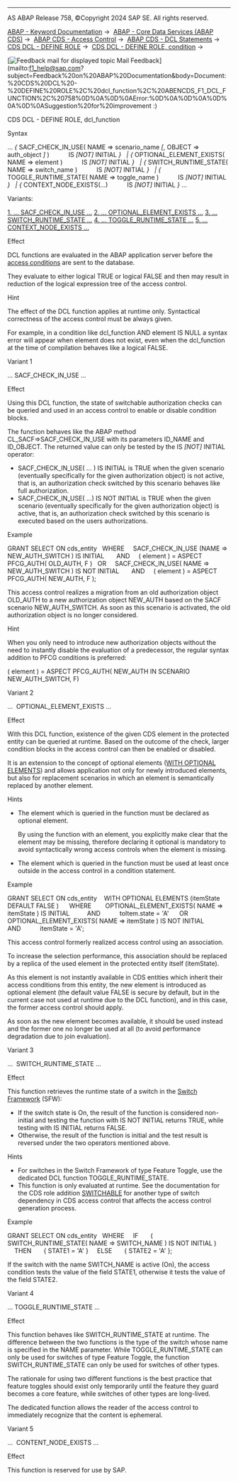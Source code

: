   

* * *

AS ABAP Release 758, ©Copyright 2024 SAP SE. All rights reserved.

[ABAP - Keyword Documentation](https://help.sap.com/doc/abapdocu_latest_index_htm/latest/en-US/abenabap.htm) →  [ABAP - Core Data Services (ABAP CDS)](https://help.sap.com/doc/abapdocu_latest_index_htm/latest/en-US/abencds.htm) →  [ABAP CDS - Access Control](https://help.sap.com/doc/abapdocu_latest_index_htm/latest/en-US/abencds_access_control.htm) →  [ABAP CDS - DCL Statements](https://help.sap.com/doc/abapdocu_latest_index_htm/latest/en-US/abencds_f1_dcl_syntax.htm) →  [CDS DCL - DEFINE ROLE](https://help.sap.com/doc/abapdocu_latest_index_htm/latest/en-US/abencds_f1_define_role.htm) →  [CDS DCL - DEFINE ROLE, condition](https://help.sap.com/doc/abapdocu_latest_index_htm/latest/en-US/abencds_dcl_role_conditions.htm) → 

 [![](Mail.gif?object=Mail.gif "Feedback mail for displayed topic") Mail Feedback](mailto:f1_help@sap.com?subject=Feedback%20on%20ABAP%20Documentation&body=Document:%20CDS%20DCL%20-%20DEFINE%20ROLE%2C%20dcl_function%2C%20ABENCDS_F1_DCL_FUNCTION%2C%20758%0D%0A%0D%0AError:%0D%0A%0D%0A%0D%0A%0D%0ASuggestion%20for%20improvement
:)

CDS DCL - DEFINE ROLE, dcl\_function

Syntax

... *{* SACF\_CHECK\_IN\_USE( NAME => scenario\_name *\[*, OBJECT => auth\_object *\]* )
          IS *\[*NOT*\]* INITIAL *}*
  *|* *{* OPTIONAL\_ELEMENT\_EXISTS( NAME => element )
          IS *\[*NOT*\]* INITIAL *}*
  *|* *{* SWITCH\_RUNTIME\_STATE( NAME => switch\_name )
          IS *\[*NOT*\]* INITIAL *}*
  *|* *{* TOGGLE\_RUNTIME\_STATE( NAME => toggle\_name )
          IS *\[*NOT*\]* INITIAL *}*
  *|* *{* CONTEXT\_NODE\_EXISTS(...)
          IS *\[*NOT*\]* INITIAL *}* ...

Variants:

[1\. ... SACF\_CHECK\_IN\_USE ...](#!ABAP_VARIANT_1@1@)
[2\. ... OPTIONAL\_ELEMENT\_EXISTS ...](#!ABAP_VARIANT_2@2@)
[3\. ... SWITCH\_RUNTIME\_STATE ...](#!ABAP_VARIANT_3@3@)
[4\. ... TOGGLE\_RUNTIME\_STATE ...](#!ABAP_VARIANT_4@4@)
[5\. ... CONTEXT\_NODE\_EXISTS ...](#!ABAP_VARIANT_5@5@)

Effect

DCL functions are evaluated in the ABAP application server before the [access conditions](https://help.sap.com/doc/abapdocu_latest_index_htm/latest/en-US/abenaccess_condition_glosry.htm "Glossary Entry") are sent to the database.

They evaluate to either logical TRUE or logical FALSE and then may result in reduction of the logical expression tree of the access control.

Hint

The effect of the DCL function applies at runtime only. Syntactical correctness of the access control must be always given.

For example, in a condition like dcl\_function AND element IS NULL a syntax error will appear when element does not exist, even when the dcl\_function at the time of compilation behaves like a logical FALSE.

Variant 1   

... SACF\_CHECK\_IN\_USE ...

Effect

Using this DCL function, the state of switchable authorization checks can be queried and used in an access control to enable or disable condition blocks.

The function behaves like the ABAP method CL\_SACF=>SACF\_CHECK\_IN\_USE with its parameters ID\_NAME and ID\_OBJECT. The returned value can only be tested by the IS *\[*NOT*\]* INITIAL operator:

-   SACF\_CHECK\_IN\_USE( ... ) IS INITIAL is TRUE when the given scenario (eventually specifically for the given authorization object) is not active, that is, an authorization check switched by this scenario behaves like full authorization.
-   SACF\_CHECK\_IN\_USE( ...) IS NOT INITIAL is TRUE when the given scenario (eventually specifically for the given authorization object) is active, that is, an authorization check switched by this scenario is executed based on the users authorizations.

Example

GRANT SELECT ON cds\_entity
  WHERE
    SACF\_CHECK\_IN\_USE (NAME => NEW\_AUTH\_SWITCH ) IS INITIAL
      AND
    ( element ) = ASPECT PFCG\_AUTH( OLD\_AUTH, F )
  OR
    SACF\_CHECK\_IN\_USE( NAME => NEW\_AUTH\_SWITCH ) IS NOT INITIAL
      AND
    ( element ) = ASPECT PFCG\_AUTH( NEW\_AUTH, F );

This access control realizes a migration from an old authorization object OLD\_AUTH to a new authorization object NEW\_AUTH based on the SACF scenario NEW\_AUTH\_SWITCH. As soon as this scenario is activated, the old authorization object is no longer considered.

Hint

When you only need to introduce new authorization objects without the need to instantly disable the evaluation of a predecessor, the regular syntax addition to PFCG conditions is preferred:

( element ) = ASPECT PFCG\_AUTH( NEW\_AUTH IN SCENARIO NEW\_AUTH\_SWITCH, F)

Variant 2   

...  OPTIONAL\_ELEMENT\_EXISTS ...

Effect

With this DCL function, existence of the given CDS element in the protected entity can be queried at runtime. Based on the outcome of the check, larger condition blocks in the access control can then be enabled or disabled.

It is an extension to the concept of optional elements ([WITH OPTIONAL ELEMENTS](abencds_dcl_role_cond_rule.htm#!ABAP_ADDITION_1@1@)) and allows application not only for newly introduced elements, but also for replacement scenarios in which an element is semantically replaced by another element.

Hints

-   The element which is queried in the function must be declared as optional element.
    
    By using the function with an element, you explicitly make clear that the element may be missing, therefore declaring it optional is mandatory to avoid syntactically wrong access controls when the element is missing.
    
-   The element which is queried in the function must be used at least once outside in the access control in a condition statement.

Example

GRANT SELECT ON cds\_entity
   WITH OPTIONAL ELEMENTS (itemState DEFAULT FALSE )
     WHERE
       OPTIONAL\_ELEMENT\_EXISTS( NAME => itemState ) IS INITIAL
         AND
          toItem.state = 'A'
     OR
       OPTIONAL\_ELEMENT\_EXISTS( NAME => itemState ) IS NOT INITIAL
         AND
          itemState = 'A';

This access control formerly realized access control using an association.

To increase the selection performance, this association should be replaced by a replica of the used element in the protected entity itself (itemState).

As this element is not instantly available in CDS entities which inherit their access conditions from this entity, the new element is introduced as optional element (the default value FALSE is secure by default, but in the current case not used at runtime due to the DCL function), and in this case, the former access control should apply.

As soon as the new element becomes available, it should be used instead and the former one no longer be used at all (to avoid performance degradation due to join evaluation).

Variant 3   

...  SWITCH\_RUNTIME\_STATE ...

Effect

This function retrieves the runtime state of a switch in the [Switch Framework](https://help.sap.com/doc/abapdocu_latest_index_htm/latest/en-US/abenswitch_framework_glosry.htm "Glossary Entry") (SFW):

-   If the switch state is On, the result of the function is considered non-initial and testing the function with IS NOT INITIAL returns TRUE, while testing with IS INITIAL returns FALSE.
-   Otherwise, the result of the function is initial and the test result is reversed under the two operators mentioned above.

Hints

-   For switches in the Switch Framework of type Feature Toggle, use the dedicated DCL function TOGGLE\_RUNTIME\_STATE.
-   This function is only evaluated at runtime. See the documentation for the CDS role addition [SWITCHABLE](https://help.sap.com/doc/abapdocu_latest_index_htm/latest/en-US/abencds_f1_define_role.htm) for another type of switch dependency in CDS access control that affects the access control generation process.

Example

GRANT SELECT ON cds\_entity
  WHERE
    IF
      ( SWITCH\_RUNTIME\_STATE( NAME => SWITCH\_NAME ) IS NOT INITIAL )
    THEN
      { STATE1 = 'A' }
    ELSE
      { STATE2 = 'A' };

If the switch with the name SWITCH\_NAME is active (On), the access condition tests the value of the field STATE1, otherwise it tests the value of the field STATE2.

Variant 4   

... TOGGLE\_RUNTIME\_STATE ...

Effect

This function behaves like SWITCH\_RUNTIME\_STATE at runtime. The difference between the two functions is the type of the switch whose name is specified in the NAME parameter. While TOGGLE\_RUNTIME\_STATE can only be used for switches of type Feature Toggle, the function SWITCH\_RUNTIME\_STATE can only be used for switches of other types.

The rationale for using two different functions is the best practice that feature toggles should exist only temporarily until the feature they guard becomes a core feature, while switches of other types are long-lived.

The dedicated function allows the reader of the access control to immediately recognize that the content is ephemeral.

Variant 5   

...  CONTENT\_NODE\_EXISTS ...

Effect

This function is reserved for use by SAP.